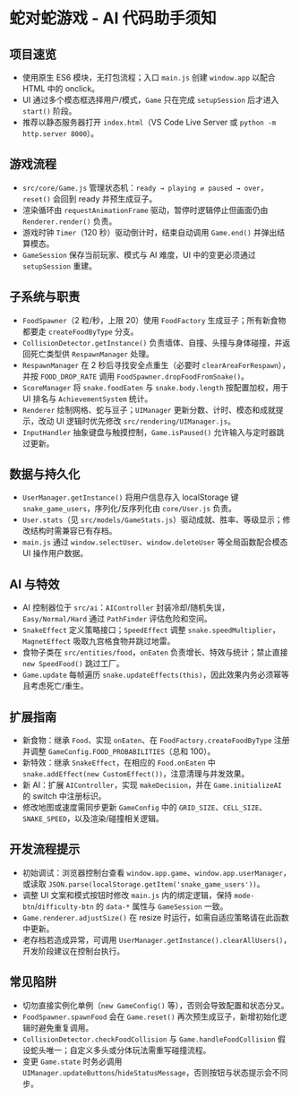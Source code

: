 # 蛇对蛇游戏 - AI 代码助手须知

## 项目速览
- 使用原生 ES6 模块，无打包流程；入口 `main.js` 创建 `window.app` 以配合 HTML 中的 onclick。
- UI 通过多个模态框选择用户/模式，`Game` 只在完成 `setupSession` 后才进入 `start()` 阶段。
- 推荐以静态服务器打开 `index.html`（VS Code Live Server 或 `python -m http.server 8000`）。

## 游戏流程
- `src/core/Game.js` 管理状态机：`ready → playing ⇄ paused → over`，`reset()` 会回到 ready 并预生成豆子。
- 渲染循环由 `requestAnimationFrame` 驱动，暂停时逻辑停止但画面仍由 `Renderer.render()` 负责。
- 游戏时钟 `Timer`（120 秒）驱动倒计时，结束自动调用 `Game.end()` 并弹出结算模态。
- `GameSession` 保存当前玩家、模式与 AI 难度，UI 中的变更必须通过 `setupSession` 重建。

## 子系统与职责
- `FoodSpawner`（2 粒/秒，上限 20）使用 `FoodFactory` 生成豆子；所有新食物都要走 `createFoodByType` 分支。
- `CollisionDetector.getInstance()` 负责墙体、自撞、头撞与身体碰撞，并返回死亡类型供 `RespawnManager` 处理。
- `RespawnManager` 在 2 秒后寻找安全点重生（必要时 `clearAreaForRespawn`），并按 `FOOD_DROP_RATE` 调用 `FoodSpawner.dropFoodFromSnake()`。
- `ScoreManager` 将 `snake.foodEaten` 与 `snake.body.length` 按配置加权，用于 UI 排名与 `AchievementSystem` 统计。
- `Renderer` 绘制网格、蛇与豆子；`UIManager` 更新分数、计时、模态和成就提示，改动 UI 逻辑时优先修改 `src/rendering/UIManager.js`。
- `InputHandler` 抽象键盘与触摸控制，`Game.isPaused()` 允许输入与定时器跳过更新。

## 数据与持久化
- `UserManager.getInstance()` 将用户信息存入 localStorage 键 `snake_game_users`，序列化/反序列化由 `core/User.js` 负责。
- `User.stats`（见 `src/models/GameStats.js`）驱动成就、胜率、等级显示；修改结构时需兼容已有存档。
- `main.js` 通过 `window.selectUser`、`window.deleteUser` 等全局函数配合模态 UI 操作用户数据。

## AI 与特效
- AI 控制器位于 `src/ai`：`AIController` 封装冷却/随机失误，`Easy/Normal/Hard` 通过 `PathFinder` 评估危险和空间。
- `SnakeEffect` 定义策略接口；`SpeedEffect` 调整 `snake.speedMultiplier`，`MagnetEffect` 吸取九宫格食物并跳过地雷。
- 食物子类在 `src/entities/food`，`onEaten` 负责增长、特效与统计；禁止直接 `new SpeedFood()` 跳过工厂。
- `Game.update` 每帧遍历 `snake.updateEffects(this)`，因此效果内务必须幂等且考虑死亡/重生。

## 扩展指南
- 新食物：继承 `Food`、实现 `onEaten`、在 `FoodFactory.createFoodByType` 注册并调整 `GameConfig.FOOD_PROBABILITIES`（总和 100）。
- 新特效：继承 `SnakeEffect`，在相应的 `Food.onEaten` 中 `snake.addEffect(new CustomEffect())`，注意清理与并发效果。
- 新 AI：扩展 `AIController`，实现 `makeDecision`，并在 `Game.initializeAI` 的 switch 中注册标识。
- 修改地图或速度需同步更新 `GameConfig` 中的 `GRID_SIZE`、`CELL_SIZE`、`SNAKE_SPEED`，以及渲染/碰撞相关逻辑。

## 开发流程提示
- 初始调试：浏览器控制台查看 `window.app.game`、`window.app.userManager`，或读取 `JSON.parse(localStorage.getItem('snake_game_users'))`。
- 调整 UI 文案和模式按钮时修改 `main.js` 内的绑定逻辑，保持 `mode-btn`/`difficulty-btn` 的 `data-*` 属性与 `GameSession` 一致。
- `Game.renderer.adjustSize()` 在 resize 时运行，如需自适应策略请在此函数中更新。
- 老存档若造成异常，可调用 `UserManager.getInstance().clearAllUsers()`，开发阶段建议在控制台执行。

## 常见陷阱
- 切勿直接实例化单例（`new GameConfig()` 等），否则会导致配置和状态分叉。
- `FoodSpawner.spawnFood` 会在 `Game.reset()` 再次预生成豆子，新增初始化逻辑时避免重复调用。
- `CollisionDetector.checkFoodCollision` 与 `Game.handleFoodCollision` 假设蛇头唯一；自定义多头或分体玩法需重写碰撞流程。
- 变更 `Game.state` 时务必调用 `UIManager.updateButtons`/`hideStatusMessage`，否则按钮与状态提示会不同步。
